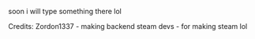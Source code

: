 soon i will type something there lol

Credits:
Zordon1337 - making backend
steam devs - for making steam lol